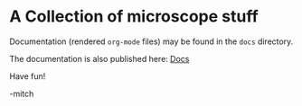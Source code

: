 # A Collection of microscope stuff

Documentation (rendered `org-mode` files) may be found in the `docs` directory.

The documentation is also published here: [Docs](https://richmit.github.io/microscope/)

Have fun!

-mitch
